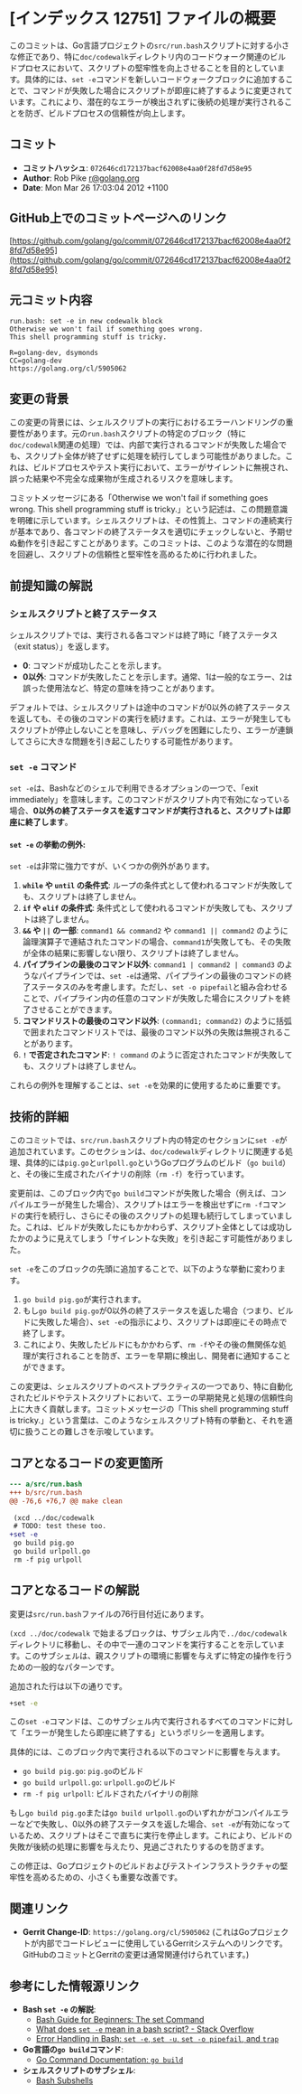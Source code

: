# [インデックス 12751] ファイルの概要

このコミットは、Go言語プロジェクトの`src/run.bash`スクリプトに対する小さな修正であり、特に`doc/codewalk`ディレクトリ内のコードウォーク関連のビルドプロセスにおいて、スクリプトの堅牢性を向上させることを目的としています。具体的には、`set -e`コマンドを新しいコードウォークブロックに追加することで、コマンドが失敗した場合にスクリプトが即座に終了するように変更されています。これにより、潜在的なエラーが検出されずに後続の処理が実行されることを防ぎ、ビルドプロセスの信頼性が向上します。

## コミット

- **コミットハッシュ**: `072646cd172137bacf62008e4aa0f28fd7d58e95`
- **Author**: Rob Pike <r@golang.org>
- **Date**: Mon Mar 26 17:03:04 2012 +1100

## GitHub上でのコミットページへのリンク

[https://github.com/golang/go/commit/072646cd172137bacf62008e4aa0f28fd7d58e95](https://github.com/golang/go/commit/072646cd172137bacf62008e4aa0f28fd7d58e95)

## 元コミット内容

```
run.bash: set -e in new codewalk block
Otherwise we won't fail if something goes wrong.
This shell programming stuff is tricky.

R=golang-dev, dsymonds
CC=golang-dev
https://golang.org/cl/5905062
```

## 変更の背景

この変更の背景には、シェルスクリプトの実行におけるエラーハンドリングの重要性があります。元の`run.bash`スクリプトの特定のブロック（特に`doc/codewalk`関連の処理）では、内部で実行されるコマンドが失敗した場合でも、スクリプト全体が終了せずに処理を続行してしまう可能性がありました。これは、ビルドプロセスやテスト実行において、エラーがサイレントに無視され、誤った結果や不完全な成果物が生成されるリスクを意味します。

コミットメッセージにある「Otherwise we won't fail if something goes wrong. This shell programming stuff is tricky.」という記述は、この問題意識を明確に示しています。シェルスクリプトは、その性質上、コマンドの連続実行が基本であり、各コマンドの終了ステータスを適切にチェックしないと、予期せぬ動作を引き起こすことがあります。このコミットは、このような潜在的な問題を回避し、スクリプトの信頼性と堅牢性を高めるために行われました。

## 前提知識の解説

### シェルスクリプトと終了ステータス

シェルスクリプトでは、実行される各コマンドは終了時に「終了ステータス（exit status）」を返します。
- **0**: コマンドが成功したことを示します。
- **0以外**: コマンドが失敗したことを示します。通常、1は一般的なエラー、2は誤った使用法など、特定の意味を持つことがあります。

デフォルトでは、シェルスクリプトは途中のコマンドが0以外の終了ステータスを返しても、その後のコマンドの実行を続けます。これは、エラーが発生してもスクリプトが停止しないことを意味し、デバッグを困難にしたり、エラーが連鎖してさらに大きな問題を引き起こしたりする可能性があります。

### `set -e` コマンド

`set -e`は、Bashなどのシェルで利用できるオプションの一つで、「exit immediately」を意味します。このコマンドがスクリプト内で有効になっている場合、**0以外の終了ステータスを返すコマンドが実行されると、スクリプトは即座に終了します**。

#### `set -e` の挙動の例外:
`set -e`は非常に強力ですが、いくつかの例外があります。
1.  **`while` や `until` の条件式**: ループの条件式として使われるコマンドが失敗しても、スクリプトは終了しません。
2.  **`if` や `elif` の条件式**: 条件式として使われるコマンドが失敗しても、スクリプトは終了しません。
3.  **`&&` や `||` の一部**: `command1 && command2` や `command1 || command2` のように論理演算子で連結されたコマンドの場合、`command1`が失敗しても、その失敗が全体の結果に影響しない限り、スクリプトは終了しません。
4.  **パイプラインの最後のコマンド以外**: `command1 | command2 | command3` のようなパイプラインでは、`set -e`は通常、パイプラインの最後のコマンドの終了ステータスのみを考慮します。ただし、`set -o pipefail`と組み合わせることで、パイプライン内の任意のコマンドが失敗した場合にスクリプトを終了させることができます。
5.  **コマンドリストの最後のコマンド以外**: `(command1; command2)` のように括弧で囲まれたコマンドリストでは、最後のコマンド以外の失敗は無視されることがあります。
6.  **`!` で否定されたコマンド**: `! command` のように否定されたコマンドが失敗しても、スクリプトは終了しません。

これらの例外を理解することは、`set -e`を効果的に使用するために重要です。

## 技術的詳細

このコミットでは、`src/run.bash`スクリプト内の特定のセクションに`set -e`が追加されています。このセクションは、`doc/codewalk`ディレクトリに関連する処理、具体的には`pig.go`と`urlpoll.go`というGoプログラムのビルド（`go build`）と、その後に生成されたバイナリの削除（`rm -f`）を行っています。

変更前は、このブロック内で`go build`コマンドが失敗した場合（例えば、コンパイルエラーが発生した場合）、スクリプトはエラーを検出せずに`rm -f`コマンドの実行を続行し、さらにその後のスクリプトの処理も続行してしまっていました。これは、ビルドが失敗したにもかかわらず、スクリプト全体としては成功したかのように見えてしまう「サイレントな失敗」を引き起こす可能性がありました。

`set -e`をこのブロックの先頭に追加することで、以下のような挙動に変わります。
1.  `go build pig.go`が実行されます。
2.  もし`go build pig.go`が0以外の終了ステータスを返した場合（つまり、ビルドに失敗した場合）、`set -e`の指示により、スクリプトは即座にその時点で終了します。
3.  これにより、失敗したビルドにもかかわらず、`rm -f`やその後の無関係な処理が実行されることを防ぎ、エラーを早期に検出し、開発者に通知することができます。

この変更は、シェルスクリプトのベストプラクティスの一つであり、特に自動化されたビルドやテストスクリプトにおいて、エラーの早期発見と処理の信頼性向上に大きく貢献します。コミットメッセージの「This shell programming stuff is tricky.」という言葉は、このようなシェルスクリプト特有の挙動と、それを適切に扱うことの難しさを示唆しています。

## コアとなるコードの変更箇所

```diff
--- a/src/run.bash
+++ b/src/run.bash
@@ -76,6 +76,7 @@ make clean
 
 (xcd ../doc/codewalk
 # TODO: test these too.
+set -e
 go build pig.go
 go build urlpoll.go
 rm -f pig urlpoll
```

## コアとなるコードの解説

変更は`src/run.bash`ファイルの76行目付近にあります。

`(xcd ../doc/codewalk` で始まるブロックは、サブシェル内で`../doc/codewalk`ディレクトリに移動し、その中で一連のコマンドを実行することを示しています。このサブシェルは、親スクリプトの環境に影響を与えずに特定の操作を行うための一般的なパターンです。

追加された行は以下の通りです。

```bash
+set -e
```

この`set -e`コマンドは、このサブシェル内で実行されるすべてのコマンドに対して「エラーが発生したら即座に終了する」というポリシーを適用します。

具体的には、このブロック内で実行される以下のコマンドに影響を与えます。
- `go build pig.go`: `pig.go`のビルド
- `go build urlpoll.go`: `urlpoll.go`のビルド
- `rm -f pig urlpoll`: ビルドされたバイナリの削除

もし`go build pig.go`または`go build urlpoll.go`のいずれかがコンパイルエラーなどで失敗し、0以外の終了ステータスを返した場合、`set -e`が有効になっているため、スクリプトはそこで直ちに実行を停止します。これにより、ビルドの失敗が後続の処理に影響を与えたり、見過ごされたりするのを防ぎます。

この修正は、Goプロジェクトのビルドおよびテストインフラストラクチャの堅牢性を高めるための、小さくも重要な改善です。

## 関連リンク

- **Gerrit Change-ID**: `https://golang.org/cl/5905062` (これはGoプロジェクトが内部でコードレビューに使用しているGerritシステムへのリンクです。GitHubのコミットとGerritの変更は通常関連付けられています。)

## 参考にした情報源リンク

- **Bash `set -e` の解説**:
    - [Bash Guide for Beginners: The set Command](https://tldp.org/LDP/Bash-Beginners-Guide/html/sect_02_03.html)
    - [What does `set -e` mean in a bash script? - Stack Overflow](https://stackoverflow.com/questions/19622197/what-does-set-e-mean-in-a-bash-script)
    - [Error Handling in Bash: `set -e`, `set -u`, `set -o pipefail`, and `trap`](https://www.davidpashley.com/articles/writing-robust-shell-scripts.html)
- **Go言語の`go build`コマンド**:
    - [Go Command Documentation: `go build`](https://pkg.go.dev/cmd/go#hdr-Compile_packages_and_dependencies)
- **シェルスクリプトのサブシェル**:
    - [Bash Subshells](https://www.gnu.org/software/bash/manual/html_node/Subshells.html)

